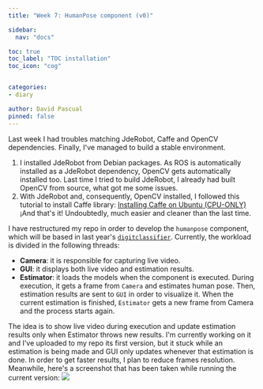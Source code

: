 ```yaml
---
title: "Week 7: HumanPose component (v0)"

sidebar:
  nav: "docs"

toc: true
toc_label: "TOC installation"
toc_icon: "cog"


categories:
- diary

author: David Pascual
pinned: false
---
```


Last week I had troubles matching JdeRobot, Caffe and OpenCV dependencies. Finally, I've managed to build a stable environment.
1. I installed JdeRobot from Debian packages. As ROS is automatically installed as a JdeRobot dependency, OpenCV gets automatically installed too. Last time I tried to build JdeRobot, I already had built OpenCV from source, what got me some issues.
2. With JdeRobot and, consequently, OpenCV installed, I followed this tutorial to install Caffe library: [Installing Caffe on Ubuntu (CPU-ONLY)](https://chunml.github.io/ChunML.github.io/project/Installing-Caffe-CPU-Only/)
¡And that's it! Undoubtedly, much easier and cleaner than the last time.

I have restructured my repo in order to develop the ```humanpose``` component, which will be based in last year's [```digitclassifier```](https://github.com/RoboticsURJC-students/2016-tfg-david-pascual). Currently, the workload is divided in the following threads:
- **Camera**: it is responsible for capturing live video.
- **GUI**: it displays both live video and estimation results.
- **Estimator**: it loads the models when the component is executed. During execution, it gets a frame from ```Camera``` and estimates human pose. Then, estimation results are sent to ```GUI``` in order to visualize it. When the current estimation is finished, ```Estimator``` gets a new frame from Camera and the process starts again.

The idea is to show live video during execution and update estimation results only when Estimator throws new results. I'm currently working on it and I've uploaded to my repo its first version, but it stuck while an estimation is being made and GUI only updates whenever that estimation is done. In order to get faster results, I plan to reduce frames resolution. Meanwhile, here's a screenshot that has been taken while running the current version:
![](http://jderobot.org/store/dpascual/uploads/images/tfm/humapose.png)